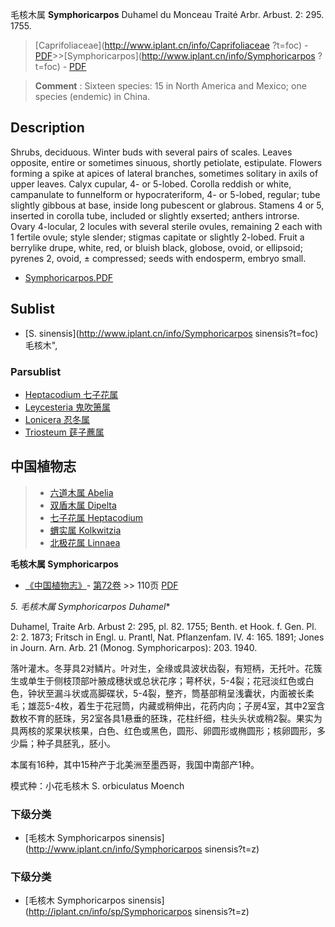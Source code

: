 毛核木属 **Symphoricarpos** Duhamel du Monceau Traité Arbr. Arbust. 2: 295. 1755.

> [Caprifoliaceae](http://www.iplant.cn/info/Caprifoliaceae ?t=foc) - [PDF](http://iplant.cn/foc/pdf/Caprifoliaceae.pdf)>>[Symphoricarpos](http://www.iplant.cn/info/Symphoricarpos ?t=foc) - [PDF](http://www.iplant.cn/foc/pdf/Symphoricarpos.pdf)

> **Comment** : 
> Sixteen species: 15 in North America and Mexico; one species (endemic) in China.

## Description

Shrubs, deciduous. Winter buds with several pairs of scales. Leaves opposite, entire or sometimes sinuous, shortly petiolate, estipulate. Flowers forming a spike at apices of lateral branches, sometimes solitary in axils of upper leaves. Calyx cupular, 4- or 5-lobed. Corolla reddish or white, campanulate to funnelform or hypocrateriform, 4- or 5-lobed, regular; tube slightly gibbous at base, inside long pubescent or glabrous. Stamens 4 or 5, inserted in corolla tube, included or slightly exserted; anthers introrse. Ovary 4-locular, 2 locules with several sterile ovules, remaining 2 each with 1 fertile ovule; style slender; stigmas capitate or slightly 2-lobed. Fruit a berrylike drupe, white, red, or bluish black, globose, ovoid, or ellipsoid; pyrenes 2, ovoid, ± compressed; seeds with endosperm, embryo small.

* [Symphoricarpos.PDF](http://iplant.cn/foc/pdf/Symphoricarpos.pdf)

## Sublist

* [S.  sinensis](http://www.iplant.cn/info/Symphoricarpos sinensis?t=foc) 毛核木",

### Parsublist

* [Heptacodium  七子花属](http://www.iplant.cn/info/Heptacodium?t=foc)
* [Leycesteria  鬼吹箫属](http://www.iplant.cn/info/Leycesteria?t=foc)
* [Lonicera  忍冬属](http://www.iplant.cn/info/Lonicera?t=foc)
* [Triosteum  莛子藨属](http://www.iplant.cn/info/Triosteum?t=foc)

## 中国植物志

> * [六道木属  Abelia](Abelia-糯米条属.md)
> * [双盾木属  Dipelta](http://www.iplant.cn/info/Dipelta?t=z)
> * [七子花属  Heptacodium](http://www.iplant.cn/info/Heptacodium?t=z)
> * [蝟实属  Kolkwitzia](http://www.iplant.cn/info/Kolkwitzia?t=z)
> * [北极花属  Linnaea](http://www.iplant.cn/info/Linnaea?t=z)

**毛核木属 Symphoricarpos**

* [《中国植物志》](http://www.iplant.cn/frps)- [第72卷](http://www.iplant.cn/frps/vol/72) >> 110页 [PDF](http://www.iplant.cn/frps/pdf/72/110y.pdf)

**5. 毛核木属* Symphoricarpos Duhamel**

Duhamel, Traite Arb. Arbust 2: 295, pl. 82. 1755; Benth. et Hook. f. Gen. Pl. 2: 2. 1873; Fritsch in Engl. u. Prantl, Nat. Pflanzenfam. IV. 4: 165. 1891; Jones in Journ. Arn. Arb. 21 (Monog. Symphoricarpos): 203. 1940.

落叶灌木。冬芽具2对鳞片。叶对生，全缘或具波状齿裂，有短柄，无托叶。花簇生或单生于侧枝顶部叶腋成穗状或总状花序；萼杯状，5-4裂；花冠淡红色或白色，钟状至漏斗状或高脚碟状，5-4裂，整齐，筒基部稍呈浅囊状，内面被长柔毛；雄蕊5-4枚，着生于花冠筒，内藏或稍伸出，花药内向；子房4室，其中2室含数枚不育的胚珠，另2室各具1悬垂的胚珠，花柱纤细，柱头头状或稍2裂。果实为具两核的浆果状核果，白色、红色或黑色，圆形、卵圆形或椭圆形；核卵圆形，多少扁；种子具胚乳，胚小。

本属有16种，其中15种产于北美洲至墨西哥，我国中南部产1种。

模式种：小花毛核木 S. orbiculatus Moench

### 下级分类
* [毛核木  Symphoricarpos sinensis](http://www.iplant.cn/info/Symphoricarpos sinensis?t=z)

### 下级分类
* [毛核木  Symphoricarpos sinensis](http://iplant.cn/info/sp/Symphoricarpos sinensis?t=z)

